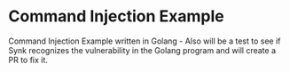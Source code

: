 # Command Injection Example
 Command Injection Example written in Golang - Also will be a test to see if Synk recognizes the vulnerability in the Golang program and will create a PR to fix it.
